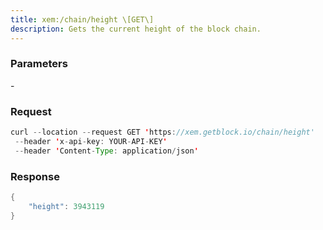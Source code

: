 ```yaml
---
title: xem:/chain/height \[GET\]
description: Gets the current height of the block chain.
---
```


### Parameters


\-

### Request

``` java
curl --location --request GET 'https://xem.getblock.io/chain/height' 
 --header 'x-api-key: YOUR-API-KEY' 
 --header 'Content-Type: application/json'
```

###  Response

``` java
{
    "height": 3943119
}
```

